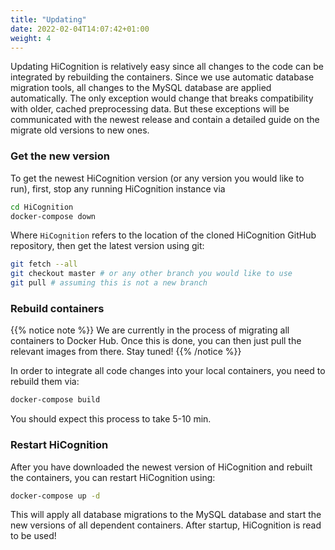 ```yaml
---
title: "Updating"
date: 2022-02-04T14:07:42+01:00
weight: 4
---
```


Updating HiCognition is relatively easy since all changes to the code can be integrated by rebuilding the containers. Since we use automatic database migration tools, all changes to the MySQL database are applied automatically. The only exception would change that breaks compatibility with older, cached preprocessing data. But these exceptions will be communicated with the newest release and contain a detailed guide on the migrate old versions to new ones.

### Get the new version

To get the newest HiCognition version (or any version you would like to run), first, stop any running HiCognition instance via

```bash
cd HiCognition
docker-compose down
```

Where `HiCognition` refers to the location of the cloned HiCognition GitHub repository, then get the latest version using git:

```bash
git fetch --all
git checkout master # or any other branch you would like to use
git pull # assuming this is not a new branch
```

### Rebuild containers

{{% notice note %}}
We are currently in the process of migrating all containers to Docker Hub. Once this is done, you can then just pull the relevant images from there. Stay tuned!
{{% /notice %}}

In order to integrate all code changes into your local containers, you need to rebuild them via:

```bash
docker-compose build
```

You should expect this process to take 5-10 min.

### Restart HiCognition

After you have downloaded the newest version of HiCognition and rebuilt the containers, you can restart HiCognition using:

```bash
docker-compose up -d
```

This will apply all database migrations to the MySQL database and start the new versions of all dependent containers. After startup, HiCognition is read to be used!